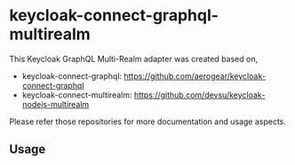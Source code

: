# keycloak-connect-graphql-multirealm

This Keycloak GraphQL Multi-Realm adapter was created based on,
- keycloak-connect-graphql: https://github.com/aerogear/keycloak-connect-graphql
- keycloak-connect-multirealm: https://github.com/devsu/keycloak-nodejs-multirealm

Please refer those repositories for more documentation and usage aspects.

## Usage

